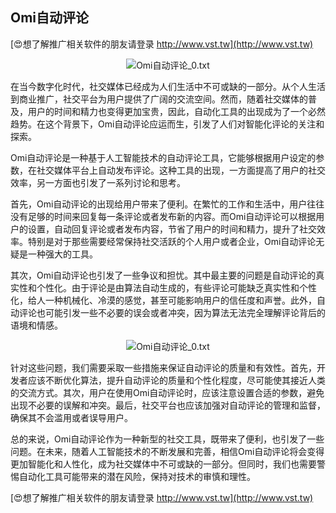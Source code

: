 ## **Omi自动评论**

[😍想了解推广相关软件的朋友请登录 http://www.vst.tw](http://www.vst.tw)

 <center><img src="https://vst.tw/MP4/tuiguang/png/1.png" alt="Omi自动评论_0.txt"></center>

在当今数字化时代，社交媒体已经成为人们生活中不可或缺的一部分。从个人生活到商业推广，社交平台为用户提供了广阔的交流空间。然而，随着社交媒体的普及，用户的时间和精力也变得更加宝贵，因此，自动化工具的出现成为了一个必然趋势。在这个背景下，Omi自动评论应运而生，引发了人们对智能化评论的关注和探索。

Omi自动评论是一种基于人工智能技术的自动评论工具，它能够根据用户设定的参数，在社交媒体平台上自动发布评论。这种工具的出现，一方面提高了用户的社交效率，另一方面也引发了一系列讨论和思考。

首先，Omi自动评论的出现给用户带来了便利。在繁忙的工作和生活中，用户往往没有足够的时间来回复每一条评论或者发布新的内容。而Omi自动评论可以根据用户的设置，自动回复评论或者发布内容，节省了用户的时间和精力，提升了社交效率。特别是对于那些需要经常保持社交活跃的个人用户或者企业，Omi自动评论无疑是一种强大的工具。

其次，Omi自动评论也引发了一些争议和担忧。其中最主要的问题是自动评论的真实性和个性化。由于评论是由算法自动生成的，有些评论可能缺乏真实性和个性化，给人一种机械化、冷漠的感觉，甚至可能影响用户的信任度和声誉。此外，自动评论也可能引发一些不必要的误会或者冲突，因为算法无法完全理解评论背后的语境和情感。

 <center><img src="https://vst.tw/MP4/tuiguang/png/2.png" alt="Omi自动评论_0.txt"></center>

针对这些问题，我们需要采取一些措施来保证自动评论的质量和有效性。首先，开发者应该不断优化算法，提升自动评论的质量和个性化程度，尽可能使其接近人类的交流方式。其次，用户在使用Omi自动评论时，应该注意设置合适的参数，避免出现不必要的误解和冲突。最后，社交平台也应该加强对自动评论的管理和监督，确保其不会滥用或者误导用户。

总的来说，Omi自动评论作为一种新型的社交工具，既带来了便利，也引发了一些问题。在未来，随着人工智能技术的不断发展和完善，相信Omi自动评论将会变得更加智能化和人性化，成为社交媒体中不可或缺的一部分。但同时，我们也需要警惕自动化工具可能带来的潜在风险，保持对技术的审慎和理性。

[😍想了解推广相关软件的朋友请登录 http://www.vst.tw](http://www.vst.tw)



